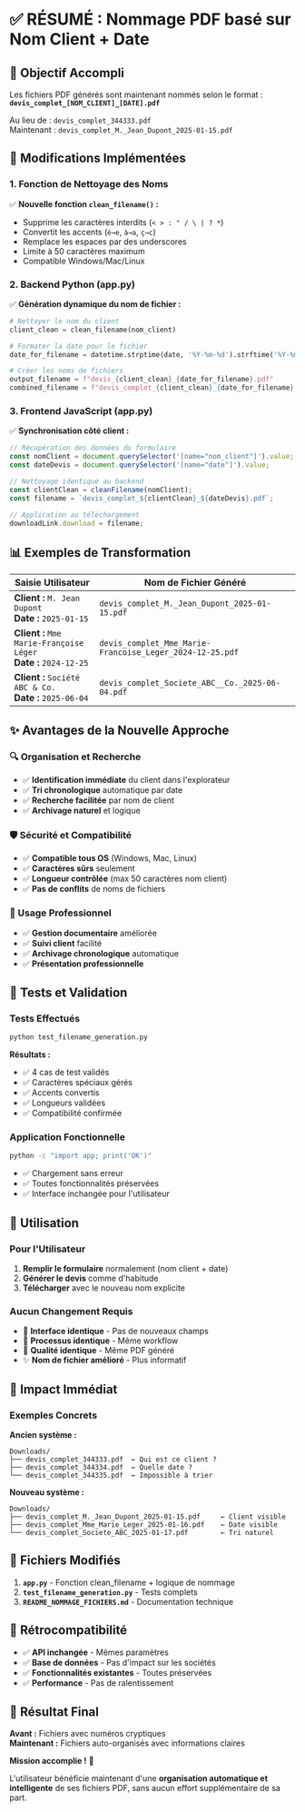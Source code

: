 # ✅ RÉSUMÉ : Nommage PDF basé sur Nom Client + Date

## 🎯 Objectif Accompli

Les fichiers PDF générés sont maintenant nommés selon le format :
**`devis_complet_[NOM_CLIENT]_[DATE].pdf`**

Au lieu de : `devis_complet_344333.pdf`  
Maintenant : `devis_complet_M._Jean_Dupont_2025-01-15.pdf`

## 🔧 Modifications Implémentées

### 1. Fonction de Nettoyage des Noms

✅ **Nouvelle fonction `clean_filename()` :**
- Supprime les caractères interdits (`< > : " / \ | ? *`)
- Convertit les accents (`é→e`, `à→a`, `ç→c`)
- Remplace les espaces par des underscores
- Limite à 50 caractères maximum
- Compatible Windows/Mac/Linux

### 2. Backend Python (app.py)

✅ **Génération dynamique du nom de fichier :**
```python
# Nettoyer le nom du client
client_clean = clean_filename(nom_client)

# Formater la date pour le fichier
date_for_filename = datetime.strptime(date, '%Y-%m-%d').strftime('%Y-%m-%d')

# Créer les noms de fichiers
output_filename = f"devis_{client_clean}_{date_for_filename}.pdf"
combined_filename = f"devis_complet_{client_clean}_{date_for_filename}.pdf"
```

### 3. Frontend JavaScript (app.py)

✅ **Synchronisation côté client :**
```javascript
// Récupération des données du formulaire
const nomClient = document.querySelector('[name="nom_client"]').value;
const dateDevis = document.querySelector('[name="date"]').value;

// Nettoyage identique au backend
const clientClean = cleanFilename(nomClient);
const filename = `devis_complet_${clientClean}_${dateDevis}.pdf`;

// Application au téléchargement
downloadLink.download = filename;
```

## 📊 Exemples de Transformation

| Saisie Utilisateur | Nom de Fichier Généré |
|-------------------|----------------------|
| **Client :** `M. Jean Dupont`<br>**Date :** `2025-01-15` | `devis_complet_M._Jean_Dupont_2025-01-15.pdf` |
| **Client :** `Mme Marie-Françoise Léger`<br>**Date :** `2024-12-25` | `devis_complet_Mme_Marie-Francoise_Leger_2024-12-25.pdf` |
| **Client :** `Société ABC & Co.`<br>**Date :** `2025-06-04` | `devis_complet_Societe_ABC__Co._2025-06-04.pdf` |

## ✨ Avantages de la Nouvelle Approche

### 🔍 Organisation et Recherche
- ✅ **Identification immédiate** du client dans l'explorateur
- ✅ **Tri chronologique** automatique par date
- ✅ **Recherche facilitée** par nom de client
- ✅ **Archivage naturel** et logique

### 🛡️ Sécurité et Compatibilité
- ✅ **Compatible tous OS** (Windows, Mac, Linux)
- ✅ **Caractères sûrs** seulement
- ✅ **Longueur contrôlée** (max 50 caractères nom client)
- ✅ **Pas de conflits** de noms de fichiers

### 💼 Usage Professionnel
- ✅ **Gestion documentaire** améliorée
- ✅ **Suivi client** facilité
- ✅ **Archivage chronologique** automatique
- ✅ **Présentation professionnelle**

## 🧪 Tests et Validation

### Tests Effectués
```bash
python test_filename_generation.py
```

**Résultats :**
- ✅ 4 cas de test validés
- ✅ Caractères spéciaux gérés
- ✅ Accents convertis
- ✅ Longueurs validées
- ✅ Compatibilité confirmée

### Application Fonctionnelle
```bash
python -c "import app; print('OK')"
```
- ✅ Chargement sans erreur
- ✅ Toutes fonctionnalités préservées
- ✅ Interface inchangée pour l'utilisateur

## 📱 Utilisation

### Pour l'Utilisateur
1. **Remplir le formulaire** normalement (nom client + date)
2. **Générer le devis** comme d'habitude
3. **Télécharger** avec le nouveau nom explicite

### Aucun Changement Requis
- 🔄 **Interface identique** - Pas de nouveaux champs
- 🔄 **Processus identique** - Même workflow
- 🔄 **Qualité identique** - Même PDF généré
- ✨ **Nom de fichier amélioré** - Plus informatif

## 🎯 Impact Immédiat

### Exemples Concrets

**Ancien système :**
```
Downloads/
├── devis_complet_344333.pdf  ← Qui est ce client ?
├── devis_complet_344334.pdf  ← Quelle date ?
└── devis_complet_344335.pdf  ← Impossible à trier
```

**Nouveau système :**
```
Downloads/
├── devis_complet_M._Jean_Dupont_2025-01-15.pdf     ← Client visible
├── devis_complet_Mme_Marie_Leger_2025-01-16.pdf    ← Date visible  
└── devis_complet_Societe_ABC_2025-01-17.pdf        ← Tri naturel
```

## 📁 Fichiers Modifiés

1. **`app.py`** - Fonction clean_filename + logique de nommage
2. **`test_filename_generation.py`** - Tests complets
3. **`README_NOMMAGE_FICHIERS.md`** - Documentation technique

## 🔄 Rétrocompatibilité

- ✅ **API inchangée** - Mêmes paramètres
- ✅ **Base de données** - Pas d'impact sur les sociétés
- ✅ **Fonctionnalités existantes** - Toutes préservées
- ✅ **Performance** - Pas de ralentissement

## 🎉 Résultat Final

**Avant :** Fichiers avec numéros cryptiques  
**Maintenant :** Fichiers auto-organisés avec informations claires

**Mission accomplie !** 🚀

L'utilisateur bénéficie maintenant d'une **organisation automatique et intelligente** de ses fichiers PDF, sans aucun effort supplémentaire de sa part. 